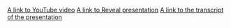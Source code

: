 [A link to YouTube video](https://youtu.be/QvTNJg91iPY)
[A link to Reveal presentation](https://presentation-katharinazh.netlify.com/)
[A link to the transcript of the presentation](https://docs.google.com/document/d/1dXz1PPwFfINma0-quVQbn4OJ34TE0lEfE4Z3Hi6FgdM/edit?usp=sharing)